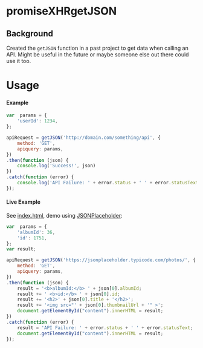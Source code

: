 # promiseXHRgetJSON

## Background
Created the `getJSON` function in a past project to get data when calling an API. Might be useful in the future or maybe someone else out there could use it too.

# Usage
#### Example
```javascript
var  params = {
    'userId': 1234,
};

apiRequest = getJSON('http://domain.com/something/api', {
    method: 'GET',
    apiquery: params,
})
.then(function (json) {
    console.log('Success!', json)
})
.catch(function (error) {
    console.log('API Failure: ' + error.status + ' ' + error.statusText);
});
```

#### Live Example

See [index.html](http://m-coding.github.io/promiseXHRgetJSON/), demo using [JSONPlaceholder](https://jsonplaceholder.typicode.com/):

```javascript
var  params = {
    'albumId': 36,
    'id': 1751,
};
var result;

apiRequest = getJSON('https://jsonplaceholder.typicode.com/photos/', {
    method: 'GET',
    apiquery: params,
})
.then(function (json) {
    result = '<b>albumId:</b> ' + json[0].albumId;
    result += ' <b>id:</b> ' + json[0].id;
    result += '<h2>' + json[0].title + '</h2>';
    result += '<img src="' + json[0].thumbnailUrl + '" >';
    document.getElementById("content").innerHTML = result;
})
.catch(function (error) {
    result = 'API Failure: ' + error.status + ' ' + error.statusText;
    document.getElementById("content").innerHTML = result;
});
```